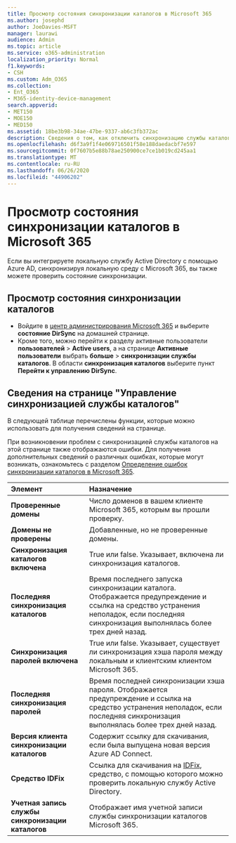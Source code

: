 ```yaml
---
title: Просмотр состояния синхронизации каталогов в Microsoft 365
ms.author: josephd
author: JoeDavies-MSFT
manager: laurawi
audience: Admin
ms.topic: article
ms.service: o365-administration
localization_priority: Normal
f1.keywords:
- CSH
ms.custom: Adm_O365
ms.collection:
- Ent_O365
- M365-identity-device-management
search.appverid:
- MET150
- MOE150
- MED150
ms.assetid: 18be3b98-34ae-47be-9337-ab6c3fb372ac
description: Сведения о том, как отключить синхронизацию службы каталогов. Вы также можете просмотреть его состояние.
ms.openlocfilehash: d6f3a9f1f4e069716501f58e188daedacbf7e597
ms.sourcegitcommit: 0f7607b5e88b78ae250900ce7ce1b019cd245aa1
ms.translationtype: MT
ms.contentlocale: ru-RU
ms.lasthandoff: 06/26/2020
ms.locfileid: "44906202"
---
```

# <a name="view-directory-synchronization-status-in-microsoft-365"></a>Просмотр состояния синхронизации каталогов в Microsoft 365

Если вы интегрируете локальную службу Active Directory с помощью Azure AD, синхронизируя локальную среду с Microsoft 365, вы также можете проверить состояние синхронизации.
  
## <a name="view-directory-synchronization-status"></a>Просмотр состояния синхронизации каталогов

- Войдите в [центр администрирования Microsoft 365](https://admin.microsoft.com) и выберите **состояние DirSync** на домашней странице.
- Кроме того, можно перейти к разделу активные пользователи **пользователей** \> **Active users**, а на странице **Активные пользователи** выбрать **больше** \> **синхронизации службы каталогов**. В области **синхронизация каталогов** выберите пункт **Перейти к управлению DirSync**.

## <a name="information-on-the-manage-directory-synchronization-page"></a>Сведения на странице "Управление синхронизацией службы каталогов"

В следующей таблице перечислены функции, которые можно использовать для получения сведений на странице.
  
При возникновении проблем с синхронизацией службы каталогов на этой странице также отображаются ошибки. Для получения дополнительных сведений о различных ошибках, которые могут возникать, ознакомьтесь с разделом [Определение ошибок синхронизации каталогов в Microsoft 365](identify-directory-synchronization-errors.md).
  
|**Элемент**|**Назначение**|
|:-----|:-----|
|**Проверенные домены** | Число доменов в вашем клиенте Microsoft 365, которым вы прошли проверку. |
|**Домены не проверены** | Добавленные, но не проверенные домены. |
|**Синхронизация каталогов включена** |True или false. Указывает, включена ли синхронизация каталогов. |
|**Последняя синхронизация каталогов** | Время последнего запуска синхронизации каталога. Отображается предупреждение и ссылка на средство устранения неполадок, если последняя синхронизация выполнялась более трех дней назад. |
|**Синхронизация паролей включена** | True или false. Указывает, существует ли синхронизация хэша пароля между локальным и клиентским клиентом Microsoft 365. |
|**Последняя синхронизация паролей** | Время последней синхронизации хэша пароля. Отображается предупреждение и ссылка на средство устранения неполадок, если последняя синхронизация выполнялась более трех дней назад. |
|**Версия клиента синхронизации каталогов** | Содержит ссылку для скачивания, если была выпущена новая версия Azure AD Connect. |
|**Средство IDFix** | Ссылка для скачивания на [IDFix](install-and-run-idfix.md), средство, с помощью которого можно проверить локальную службу Active Directory. |
|**Учетная запись службы синхронизации каталогов** | Отображает имя учетной записи службы синхронизации каталогов Microsoft 365. |